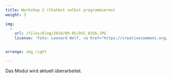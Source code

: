 ```yaml
---
title: Workshop 2 (Chatbot selbst programmieren)
weight: 3

img:
  -
    url: /files/blog/2019/09-05/DSC_0256.JPG
    license: 'Foto: Leonard Wolf, <a href="https://creativecommons.org/licenses/by/4.0/">CC BY 4.0</a> Turing-Bus'


arrange: img_right

---
```


Das Modul wird aktuell überarbeitet. 
